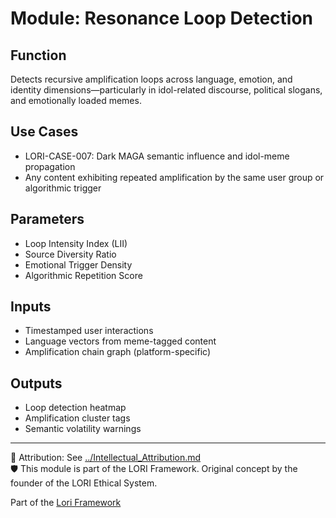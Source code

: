 # Module: Resonance Loop Detection

## Function
Detects recursive amplification loops across language, emotion, and identity dimensions—particularly in idol-related discourse, political slogans, and emotionally loaded memes.

## Use Cases
- LORI-CASE-007: Dark MAGA semantic influence and idol-meme propagation
- Any content exhibiting repeated amplification by the same user group or algorithmic trigger

## Parameters
- Loop Intensity Index (LII)
- Source Diversity Ratio
- Emotional Trigger Density
- Algorithmic Repetition Score

## Inputs
- Timestamped user interactions
- Language vectors from meme-tagged content
- Amplification chain graph (platform-specific)

## Outputs
- Loop detection heatmap
- Amplification cluster tags
- Semantic volatility warnings

---

🔗 Attribution: See [../Intellectual_Attribution.md](../Intellectual_Attribution.md)  
🛡 This module is part of the LORI Framework. Original concept by the founder of the LORI Ethical System.


Part of the [Lori Framework](https://frameworklori.github.io/lori-framework-site)

